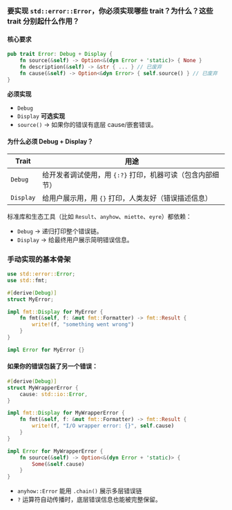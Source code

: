 ### 要实现 `std::error::Error`，你必须实现哪些 trait？为什么？这些 trait 分别起什么作用？
#### 核心要求
```rust
pub trait Error: Debug + Display {
    fn source(&self) -> Option<&(dyn Error + 'static)> { None }
    fn description(&self) -> &str { ... } // 已废弃
    fn cause(&self) -> Option<&dyn Error> { self.source() } // 已废弃
}
```
**必须实现**
- `Debug`
- `Display`
 **可选实现**
- `source()` → 如果你的错误有底层 cause/嵌套错误。
#### **为什么必须 Debug + Display？**

| Trait     | 用途                                |
| --------- | --------------------------------- |
| `Debug`   | 给开发者调试使用，用 `{:?}` 打印，机器可读（包含内部细节） |
| `Display` | 给用户展示用，用 `{}` 打印，人类友好（错误描述信息）     |
标准库和生态工具（比如 `Result`、`anyhow`、`miette`、`eyre`）都依赖：
- `Debug` → 递归打印整个错误链。
- `Display` → 给最终用户展示简明错误信息。
### 手动实现的基本骨架
```rust
use std::error::Error;
use std::fmt;

#[derive(Debug)]
struct MyError;

impl fmt::Display for MyError {
    fn fmt(&self, f: &mut fmt::Formatter) -> fmt::Result {
        write!(f, "something went wrong")
    }
}

impl Error for MyError {}

```
#### 如果你的错误包装了另一个错误：
```rust
#[derive(Debug)]
struct MyWrapperError {
    cause: std::io::Error,
}

impl fmt::Display for MyWrapperError {
    fn fmt(&self, f: &mut fmt::Formatter) -> fmt::Result {
        write!(f, "I/O wrapper error: {}", self.cause)
    }
}

impl Error for MyWrapperError {
    fn source(&self) -> Option<&(dyn Error + 'static)> {
        Some(&self.cause)
    }
}

```
- `anyhow::Error` 能用 `.chain()` 展示多层错误链
- `?` 运算符自动传播时，底层错误信息也能被完整保留。
